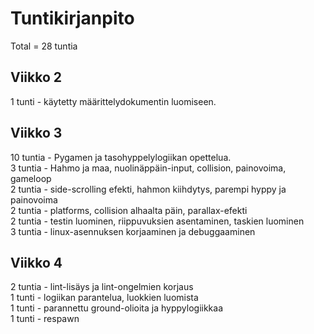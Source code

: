 # Tuntikirjanpito  
Total = 28 tuntia  

## Viikko 2  

1 tunti		- käytetty määrittelydokumentin luomiseen.  

## Viikko 3  

10 tuntia 	- Pygamen ja tasohyppelylogiikan opettelua.  
3 tuntia	- Hahmo ja maa, nuolinäppäin-input, collision, painovoima, gameloop  
2 tuntia	- side-scrolling efekti, hahmon kiihdytys, parempi hyppy ja painovoima  
2 tuntia	- platforms, collision alhaalta päin, parallax-efekti  
2 tuntia 	- testin luominen, riippuvuksien asentaminen, taskien luominen  
3 tuntia 	- linux-asennuksen korjaaminen ja debuggaaminen  

## Viikko 4  

2 tuntia    - lint-lisäys ja lint-ongelmien korjaus  
1 tunti     - logiikan parantelua, luokkien luomista  
1 tunti     - parannettu ground-olioita ja hyppylogiikkaa  
1 tunti     - respawn  

